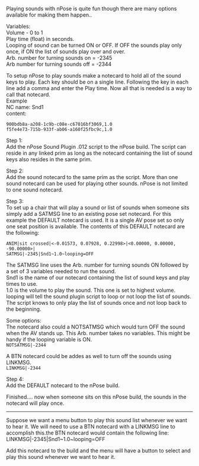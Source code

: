 Playing sounds with nPose is quite fun though there are many options available for making them happen..

Variables:  
Volume - 0 to 1  
Play time (float) in seconds.  
Looping of sound can be turned ON or OFF.  If OFF the sounds play only once, if ON the list of sounds play over and over.  
Arb. number for turning sounds on = -2345  
Arb number for turning sounds off = -2344  

To setup nPose to play sounds make a notecard to hold all of the sound keys to play.  Each key should be on a single line.  Following the key in each line add a comma and enter the Play time.  Now all that is needed is a way to call that notecard.  
Example  
NC name: Snd1  
content:  
```
900bdb8a-a208-1c9b-c08e-c67016bf3069,1.0
f5fe4e73-715b-933f-ab06-a160f25fbc9c,1.0
```

Step 1:  
Add the nPose Sound Plugin .012 script to the nPose build.  The script can reside in any linked prim as long as the notecard containing the list of sound keys also resides in the same prim.

Step 2:  
Add the sound notecard to the same prim as the script.  More than one sound notecard can be used for playing other sounds.  nPose is not limited to one sound notecard.

Step 3:  
To set up a chair that will play a sound or list of sounds when someone sits simply add a SATMSG line to an existing pose set notecard.  For this example the DEFAULT notecard is used.  It is a single AV pose set so only one seat position is available.  The contents of this DEFAULT notecard are the following:

```
ANIM|sit crossed|<-0.01573, 0.07928, 0.22998>|<0.00000, 0.00000, -90.00000>|
SATMSG|-2345|Snd1~1.0~looping=OFF
```

The SATMSG line uses the Arb. number for turning sounds ON followed by a set of 3 variables needed to run the sound.  
Snd1 is the name of our notecard containing the list of sound keys and play times to use.  
1.0 is the volume to play the sound.  This one is set to highest volume.  
looping will tell the sound plugin script to loop or not loop the list of sounds.  The script knows to only play the list of sounds once and not loop back to the beginning.

Some options:  
The notecard also could a NOTSATMSG  which would turn OFF the sound when the AV stands up.  This Arb. number takes no variables.  This might be handy if the looping variable is ON.  
`NOTSATMSG|-2344`

A BTN notecard could be addes as well to turn off the sounds using LINKMSG.  
`LINKMSG|-2344`

Step 4:  
Add the DEFAULT notecard to the nPose build.

Finished.... now when someone sits on this nPose build, the sounds in the notecard will play once.
______________________________________________________________________________________


Suppose we want a menu button to play this sound list whenever we want to hear it.  We will need to use a BTN notecard with a LINKMSG line to accomplish this.the BTN notecard would contain the following line:
LINKMSG|-2345|Snd1~1.0~looping=OFF

Add this notecard to the build and the menu will have a button to select and play this sound whenever we want to hear it.






